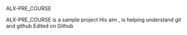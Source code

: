 ALX-PRE_COURSE

ALX-PRE_COURSE is a  sample project
His aim , is helping understand git and github
Edited on Github
